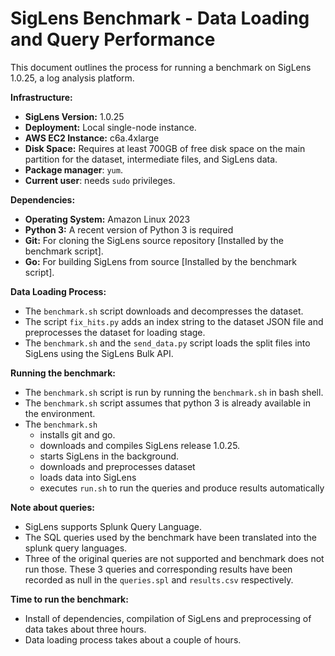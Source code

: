 # SigLens Benchmark - Data Loading and Query Performance

This document outlines the process for running a benchmark on SigLens 1.0.25, a log analysis platform.

**Infrastructure:**
*   **SigLens Version:** 1.0.25
*   **Deployment:** Local single-node instance.
*   **AWS EC2 Instance:** c6a.4xlarge 
*   **Disk Space:** Requires at least 700GB of free disk space on the main partition for the dataset, intermediate files, and SigLens data.
* **Package manager**: `yum`.
* **Current user**: needs `sudo` privileges.

**Dependencies:**

*   **Operating System:** Amazon Linux 2023
*   **Python 3:** A recent version of Python 3 is required
*   **Git:** For cloning the SigLens source repository [Installed by the benchmark script].
*   **Go:** For building SigLens from source [Installed by the benchmark script].

**Data Loading Process:**
*   The `benchmark.sh` script downloads and decompresses the dataset.
*   The script `fix_hits.py` adds an index string to the dataset JSON file and preprocesses the dataset for loading stage. 
*   The `benchmark.sh` and the `send_data.py` script loads the split files into SigLens using the SigLens Bulk API. 

**Running the benchmark:** 
*   The `benchmark.sh` script is run by running the `benchmark.sh` in bash shell.
*   The `benchmark.sh` script assumes that python 3 is already available in the environment.
*   The `benchmark.sh` 
    *   installs git and go.
    *   downloads and compiles SigLens release 1.0.25.
    *   starts SigLens in the background.
    *   downloads and preprocesses dataset
    *   loads data into SigLens
    *   executes `run.sh` to run the queries and produce results automatically

**Note about queries:**
*   SigLens supports Splunk Query Language. 
*   The SQL queries used by the benchmark have been translated into the splunk query languages. 
*   Three of the original queries are not supported and benchmark does not run those. These 3 queries and corresponding results have been recorded as null in the `queries.spl` and `results.csv` respectively.

**Time to run the benchmark:**
- Install of dependencies, compilation of SigLens and preprocessing of data takes about three hours.
- Data loading process takes about a couple of hours. 